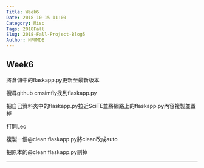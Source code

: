 ```yaml
---
Title: Week6
Date: 2018-10-15 11:00
Category: Misc
Tags: 2018Fall
Slug: 2018-Fall-Project-Blog5
Author: NFUMDE
---
```



<!-- PELICAN_END_SUMMARY -->

Week6
----

將倉儲中的flaskapp.py更新至最新版本

搜尋github cmsimfly找到flaskapp.py

把自己資料夾中的flaskapp.py拉近SciTE並將網路上的flaskapp.py內容複製並蓋掉

打開Leo

複製一個@clean flaskapp.py將clean改成auto

把原本的@clean flaskapp.py刪掉

----


